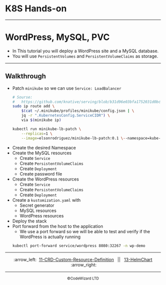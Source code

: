 

# K8S Hands-on


---
# WordPress, MySQL, PVC

- In This tutorial you will deploy a WordPress site and a MySQL database.
- You will use `PersistentVolumes` and `PersistentVolumeClaims` as storage.

---

## Walkthrough 
- Patch `minikube` so we can use `Service: LoadBalancer`
    ```sh
    # Sourse:
    #   https://github.com/knative/serving/blob/b31d96e03bfa1752031d0bc4ae2a3a00744d6cd5/docs/creating-a-kubernetes-cluster.md#loadbalancer-support-in-minikube
    sudo ip route add \
        $(cat ~/.minikube/profiles/minikube/config.json | \
        jq -r ".KubernetesConfig.ServiceCIDR") \
        via $(minikube ip)

    kubectl run minikube-lb-patch \
        --replicas=1 \
        --image=elsonrodriguez/minikube-lb-patch:0.1 \--namespace=kube-system
    ```
- Create the desired Namespace
- Create the MySQL resources
    - Create `Service`
    - Create `PersistentVolumeClaims`
    - Create `Deployment`
    - Create password file
- Create the WordPress resources
    - Create `Service`
    - Create `PersistentVolumeClaims`
    - Create `Deployment`
- Create a `kustomization.yaml` with
    - Secret generator
    - MySQL resources
    - WordPress resources
- Deploy the stack
- Port forward from the host to the application
    - We use a port forward so we will be able to test and verify if the WordPress is actually running
    ```sh
    kubectl port-forward service/wordpress 8080:32267 -n wp-demo
    ```

<!-- navigation start -->

---

<div align="center">
:arrow_left:&nbsp;
  <a href="../11-CRD-Custom-Resource-Definition">11-CRD-Custom-Resource-Definition</a>
&nbsp;&nbsp;||&nbsp;&nbsp;  <a href="../13-HelmChart">13-HelmChart</a>
  &nbsp;:arrow_right:</div>

---

<div align="center">
  <small>&copy;CodeWizard LTD</small>
</div>



<!-- navigation end -->